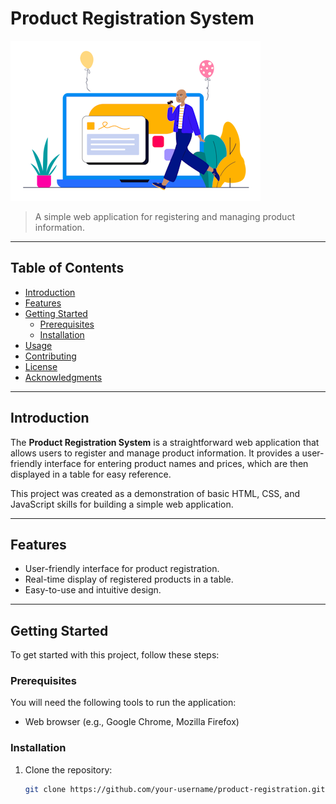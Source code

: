

# Product Registration System

![Project Image](./sources/illustration2.png)

> A simple web application for registering and managing product information.

---

## Table of Contents

- [Introduction](#introduction)
- [Features](#features)
- [Getting Started](#getting-started)
  - [Prerequisites](#prerequisites)
  - [Installation](#installation)
- [Usage](#usage)
- [Contributing](#contributing)
- [License](#license)
- [Acknowledgments](#acknowledgments)

---

## Introduction

The **Product Registration System** is a straightforward web application that allows users to register and manage product information. It provides a user-friendly interface for entering product names and prices, which are then displayed in a table for easy reference.

This project was created as a demonstration of basic HTML, CSS, and JavaScript skills for building a simple web application.

---

## Features

- User-friendly interface for product registration.
- Real-time display of registered products in a table.
- Easy-to-use and intuitive design.

---

## Getting Started

To get started with this project, follow these steps:

### Prerequisites

You will need the following tools to run the application:

- Web browser (e.g., Google Chrome, Mozilla Firefox)

### Installation

1. Clone the repository:

   ```bash
   git clone https://github.com/your-username/product-registration.git
